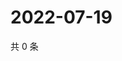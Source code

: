 # 2022-07-19

共 0 条

<!-- BEGIN WEIBO -->
<!-- 最后更新时间 Tue Jul 19 2022 03:01:06 GMT+0800 (China Standard Time) -->

<!-- END WEIBO -->
